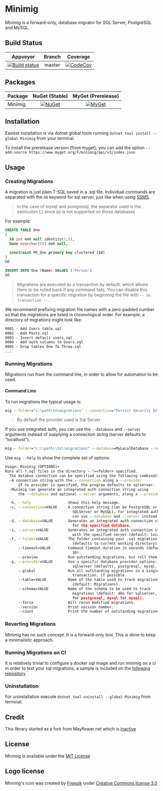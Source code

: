 # Minimig

Minimig is a forward-only, database migrator for SQL Server, PostgreSQL and MySQL.

## Build Status

| Appveyor  | Branch | Coverage |
| :---:     | :---: | :--: |
| [![Build status][build-master-img]][build-master] | master | [![CodeCov][codecov-master-img]][codecov-master] |

## Packages

Package | NuGet (Stable) | MyGet (Prerelease)
| :--- | :---: | :---: |
| Minimig | [![NuGet][nuget-mig-img]][nuget-mig] | [![MyGet][myget-mig-img]][myget-mig] |

## Installation

Easiest installation is via dotnet global tools running `dotnet tool install --global Minimig` from your terminal.

To install the prerelease version (from myget), you can add the option `--add-source https://www.myget.org/F/minimig/api/v3/index.json`

## Usage

### Creating Migrations

A migration is just plain T-SQL saved in a .sql file. Individual commands are separated with the `GO` keyword for sql server, just like when using [SSMS](https://msdn.microsoft.com/en-us/library/mt238290.aspx). 

> In the case of mysql and postgresql, the separator used is the semicolon (;) since `GO` is not supported on those databases

For example:

```sql
CREATE TABLE One
(
  Id int not null identity(1,1),
  Name nvarchar(50) not null,
  
  constraint PK_One primary key clustered (Id)
)
GO

INSERT INTO One (Name) VALUES ('Person')
GO
```

> Migrations are executed as a transaction by default, which allows them to be rolled back if any command fails. You can disable this transaction for a specific migration by beginning the file with `-- no transaction --`.

We recommend prefixing migration file names with a zero-padded number so that the migrations are listed in chronological order. For example, a directory of migrations might look like:

``` cmd
0001 - Add Users table.sql
0002 - Add Posts.sql
0003 - Insert default users.sql
0004 - Add auth columns to Users.sql
0005 - Drop tables One To Three.sql
...
```

### Running Migrations

Migrations run from the command line, in order to allow for automation to be used.

#### Command Line

To run migrations the typical usage is:

``` cmd
mig --folder="c:\path\to\migrations" --connection="Persist Security Info=False;Integrated Security=true;Initial Catalog=MyDatabase;server=localhost" --provider=sqlserver
```
> By default the provider used is Sql Server

If you use integrated auth, you can use the `--database` and `--server` arguments instead of supplying a connection string (server defaults to "localhost").

``` cmd
mig --folder="c:\\path\\to\\migrations" --database=MyLocalDatabase --server=MyServer --provider=sqlserver
```

Use `mig --help` to show the complete set of options:

``` cmd
Usage: Minimig [OPTIONS]+
Runs all *.sql files in the directory --f=<folder> specified.
  The databse connection can be specified using the following combinations:
  -A connection string with the --connection along a --provider
      if no provider is specified, the program defaults to sqlserver.
  -Minimig can generate an integrated auth connection string using
      the --database and optional --server arguments, along a --provider.

  -h, --help                 Shows this help message.
  -c, --connection=VALUE     A connection string (can be PostgreSQL or 
                               SQLServer or MySQL). For integrated auth, you
                               can use --database and --server instead.
  -d, --database=VALUE       Generates an integrated auth connection string
                               for the specified database.
  -s, --server=VALUE         Generates an integrated auth connection string
                               with the specified server (default: localhost).
  -f, --folder=VALUE         The folder containing your .sql migration files
                               (defaults to current working directory).
      --timeout=VALUE        Command timeout duration in seconds (default:
                               30).
      --preview              Run outstanding migrations, but roll them back.
  -p, --provider=VALUE       Use a specific database provider options:
                               sqlserver (default), postgresql, mysql.
      --global               Run all outstanding migrations in a single
                               transaction, if possible.
      --table=VALUE          Name of the table used to track migrations
                               (default: Migrations).
      --schema=VALUE         Name of the schema to be used to track
                               migrations (default: dbo for sqlserver, public
                               for postgresql, mysql for mysql).
      --force                Will rerun modified migrations.
      --version              Print version number.
      --count                Print the number of outstanding migrations.
```

### Reverting Migrations

Minimig has no such concept. It is a forward-only tool. This is done to keep a minimalistic approach.

### Running Migrations on CI

It is relatively trivial  to configure a docker sql image and run minimig on a ci in order to test your sql migrations, a sample is included on the [following repository](https://github.com/Jaxelr/ci-run-migrations)

### Uninstallation

For uninstallation execute `dotnet tool uninstall --global Minimig` from terminal.

## Credit

This library started as a fork from Mayflower.net which is [inactive](https://github.com/bretcope/Mayflower.NET)

## License

Minimig is available under the [MIT License](https://github.com/Jaxelr/Minimig/blob/master/LICENSE)

## Logo license

Minimig's icon was created by [Freepik](https://www.freepik.com/) under [Creative Commons license 3.0](http://creativecommons.org/licenses/by/3.0/)

[build-master-img]: https://ci.appveyor.com/api/projects/status/t7e2n08lgqb4jvui/branch/master?svg=true
[build-master]: https://ci.appveyor.com/project/Jaxelr/minimig/branch/master
[nuget-mig-img]: https://img.shields.io/nuget/v/Minimig.svg
[nuget-mig]: https://www.nuget.org/packages/Minimig
[myget-mig-img]: https://img.shields.io/myget/minimig/v/Minimig.svg
[myget-mig]: https://www.myget.org/feed/minimig/package/nuget/Minimig
[codecov-master-img]: https://codecov.io/gh/Jaxelr/Minimig/branch/master/graph/badge.svg
[codecov-master]: https://codecov.io/gh/Jaxelr/Minimig/branch/master
